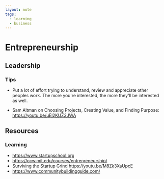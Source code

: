 ```yaml
---
layout: note
tags:
  - learning
  - business
---
```


# Entrepreneurship

## Leadership

### Tips

- Put a lot of effort trying to understand, review and appreciate other peoples work. The more you're interested, the more they'll be interested as well.

- Sam Altman on Choosing Projects, Creating Value, and Finding Purpose: https://youtu.be/uEl2KUZ3JWA

## Resources

### Learning

- https://www.startupschool.org
- https://ocw.mit.edu/courses/entrepreneurship/
- Surviving the Startup Grind https://youtu.be/M8Zk3XaUpcE
- https://www.communitybuildingguide.com/
